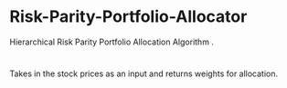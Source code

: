 # Risk-Parity-Portfolio-Allocator
Hierarchical Risk Parity Portfolio Allocation Algorithm .
#
Takes in the stock prices as an input and returns weights for allocation.
